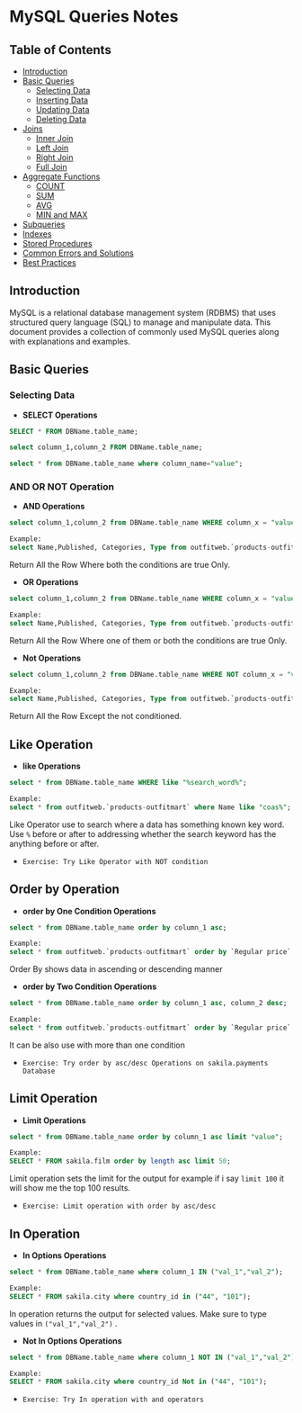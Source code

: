 # MySQL Queries Notes

## Table of Contents
- [Introduction](#introduction)
- [Basic Queries](#basic-queries)
  - [Selecting Data](#selecting-data)
  - [Inserting Data](#inserting-data)
  - [Updating Data](#updating-data)
  - [Deleting Data](#deleting-data)
- [Joins](#joins)
  - [Inner Join](#inner-join)
  - [Left Join](#left-join)
  - [Right Join](#right-join)
  - [Full Join](#full-join)
- [Aggregate Functions](#aggregate-functions)
  - [COUNT](#count)
  - [SUM](#sum)
  - [AVG](#avg)
  - [MIN and MAX](#min-and-max)
- [Subqueries](#subqueries)
- [Indexes](#indexes)
- [Stored Procedures](#stored-procedures)
- [Common Errors and Solutions](#common-errors-and-solutions)
- [Best Practices](#best-practices)

## Introduction
MySQL is a relational database management system (RDBMS) that uses structured query language (SQL) to manage and manipulate data. This document provides a collection of commonly used MySQL queries along with explanations and examples.

## Basic Queries

### Selecting Data
- **SELECT Operations**
```sql
SELECT * FROM DBName.table_name;

select column_1,column_2 FROM DBName.table_name;

select * from DBName.table_name where column_name="value";
```

### AND OR NOT Operation

- **AND Operations**
```sql
select column_1,column_2 from DBName.table_name WHERE column_x = "value_x" AND column_y="value_y";

Example:
select Name,Published, Categories, Type from outfitweb.`products-outfitmart` WHERE Type = "simple" AND Categories="Watches";
```
Return All the Row Where both the conditions are true Only.


- **OR Operations**
```sql
select column_1,column_2 from DBName.table_name WHERE column_x = "value_x" Or column_y="value_y";

Example:
select Name,Published, Categories, Type from outfitweb.`products-outfitmart` WHERE Type = "variation" or Categories="Watches";
```
Return All the Row Where one of them or both the conditions are true Only.


- **Not Operations**
```sql
select column_1,column_2 from DBName.table_name WHERE NOT column_x = "value_x" ;

Example: 
select Name,Published, Categories, Type from outfitweb.`products-outfitmart` WHERE not Type="simple";
```
Return All the Row Except the not conditioned.


## Like Operation

- **like Operations**
```sql
select * from DBName.table_name WHERE like "%search_word%";

Example:
select * from outfitweb.`products-outfitmart` where Name like "coas%";
```
Like Operator use to search where a data has something known key word. Use `%` before or after to addressing whether the search keyword has the anything before or after.

- `Exercise: Try Like Operator with NOT condition`


## Order by Operation

- **order by One Condition Operations**
```sql
select * from DBName.table_name order by column_1 asc;

Example:
select * from outfitweb.`products-outfitmart` order by `Regular price` asc;
```
Order By shows data in ascending or descending manner

- **order by Two Condition Operations**

```sql
select * from DBName.table_name order by column_1 asc, column_2 desc;

Example:
select * from outfitweb.`products-outfitmart` order by `Regular price` asc, Type desc;
```
It can be also use with more than one condition

- `Exercise: Try order by asc/desc Operations on sakila.payments Database`


## Limit Operation

- **Limit Operations**
```sql
select * from DBName.table_name order by column_1 asc limit "value";

Example:
SELECT * FROM sakila.film order by length asc limit 50;
```
Limit operation sets the limit for the output for example if i say `limit 100` it will show me the top 100 results.

- `Exercise: Limit operation with order by asc/desc`


## In Operation

- **In Options Operations**
```sql
select * from DBName.table_name where column_1 IN ("val_1","val_2");

Example:
SELECT * FROM sakila.city where country_id in ("44", "101"); 

```
In operation returns the output for selected values. Make sure to type values in `("val_1","val_2")` .


- **Not In Options Operations**

```sql
select * from DBName.table_name where column_1 NOT IN ("val_1","val_2");

Example:
SELECT * FROM sakila.city where country_id Not in ("44", "101"); 

```

- `Exercise: Try In operation with and operators`